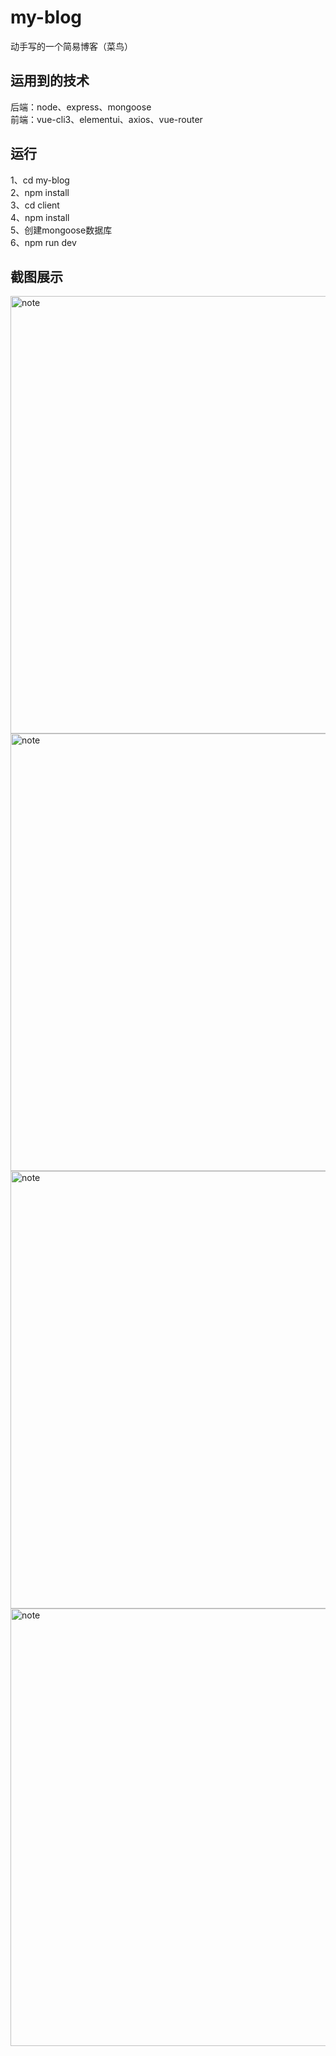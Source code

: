 # my-blog
动手写的一个简易博客（菜鸟）

## 运用到的技术
后端：node、express、mongoose
<br/>
前端：vue-cli3、elementui、axios、vue-router

## 运行
1、cd my-blog<br/>
2、npm install<br/>
3、cd client<br/>
4、npm install<br/>
5、创建mongoose数据库<br/>
6、npm run dev


## 截图展示
<img src="https://ae01.alicdn.com/kf/Hfdce48bd197b4715b51354f007b9682by.jpg" width="700" alt="note"/>
<img src="https://ae01.alicdn.com/kf/He46c0bc70d6443cea636bdd3ffc82118r.jpg" width="700" alt="note"/>
<img src="https://ae01.alicdn.com/kf/Hbe929933aae34422b0a44655ccd4102dG.jpg" width="700" alt="note"/>
<img src="https://ae01.alicdn.com/kf/H33c86cb9f368403da4e5d155a66df275m.jpg" width="700" alt="note"/>
